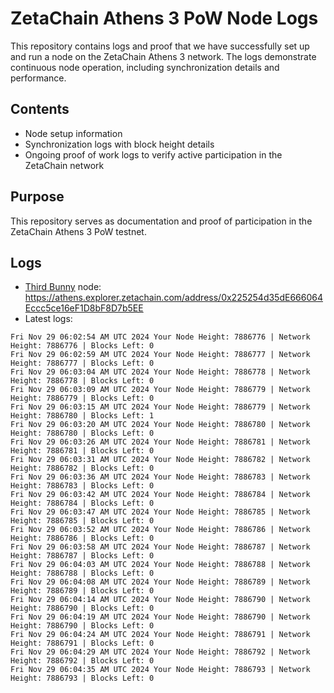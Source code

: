 # ZetaChain Athens 3 PoW Node Logs
This repository contains logs and proof that we have successfully set up and run a node on the ZetaChain Athens 3 network. The logs demonstrate continuous node operation, including synchronization details and performance.

## Contents
- Node setup information
- Synchronization logs with block height details
- Ongoing proof of work logs to verify active participation in the ZetaChain network

## Purpose
This repository serves as documentation and proof of participation in the ZetaChain Athens 3 PoW testnet.

## Logs

- [Third Bunny](https://thirdbunny.xyz/) node: https://athens.explorer.zetachain.com/address/0x225254d35dE666064Eccc5ce16eF1D8bF8D7b5EE
- Latest logs:
```
Fri Nov 29 06:02:54 AM UTC 2024 Your Node Height: 7886776 | Network Height: 7886776 | Blocks Left: 0
Fri Nov 29 06:02:59 AM UTC 2024 Your Node Height: 7886777 | Network Height: 7886777 | Blocks Left: 0
Fri Nov 29 06:03:04 AM UTC 2024 Your Node Height: 7886778 | Network Height: 7886778 | Blocks Left: 0
Fri Nov 29 06:03:09 AM UTC 2024 Your Node Height: 7886779 | Network Height: 7886779 | Blocks Left: 0
Fri Nov 29 06:03:15 AM UTC 2024 Your Node Height: 7886779 | Network Height: 7886780 | Blocks Left: 1
Fri Nov 29 06:03:20 AM UTC 2024 Your Node Height: 7886780 | Network Height: 7886780 | Blocks Left: 0
Fri Nov 29 06:03:26 AM UTC 2024 Your Node Height: 7886781 | Network Height: 7886781 | Blocks Left: 0
Fri Nov 29 06:03:31 AM UTC 2024 Your Node Height: 7886782 | Network Height: 7886782 | Blocks Left: 0
Fri Nov 29 06:03:36 AM UTC 2024 Your Node Height: 7886783 | Network Height: 7886783 | Blocks Left: 0
Fri Nov 29 06:03:42 AM UTC 2024 Your Node Height: 7886784 | Network Height: 7886784 | Blocks Left: 0
Fri Nov 29 06:03:47 AM UTC 2024 Your Node Height: 7886785 | Network Height: 7886785 | Blocks Left: 0
Fri Nov 29 06:03:52 AM UTC 2024 Your Node Height: 7886786 | Network Height: 7886786 | Blocks Left: 0
Fri Nov 29 06:03:58 AM UTC 2024 Your Node Height: 7886787 | Network Height: 7886787 | Blocks Left: 0
Fri Nov 29 06:04:03 AM UTC 2024 Your Node Height: 7886788 | Network Height: 7886788 | Blocks Left: 0
Fri Nov 29 06:04:08 AM UTC 2024 Your Node Height: 7886789 | Network Height: 7886789 | Blocks Left: 0
Fri Nov 29 06:04:14 AM UTC 2024 Your Node Height: 7886790 | Network Height: 7886790 | Blocks Left: 0
Fri Nov 29 06:04:19 AM UTC 2024 Your Node Height: 7886790 | Network Height: 7886790 | Blocks Left: 0
Fri Nov 29 06:04:24 AM UTC 2024 Your Node Height: 7886791 | Network Height: 7886791 | Blocks Left: 0
Fri Nov 29 06:04:29 AM UTC 2024 Your Node Height: 7886792 | Network Height: 7886792 | Blocks Left: 0
Fri Nov 29 06:04:35 AM UTC 2024 Your Node Height: 7886793 | Network Height: 7886793 | Blocks Left: 0
```
